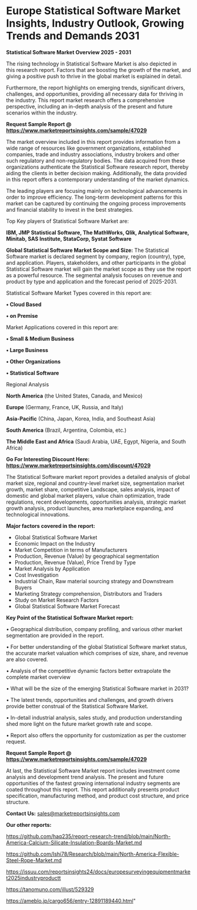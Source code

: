 # Europe Statistical Software Market Insights, Industry Outlook, Growing Trends and Demands 2031

<Strong> Statistical Software Market Overview 2025 - 2031</strong>

The rising technology in Statistical Software Market is also depicted in this research report. Factors that are boosting the growth of the market, and giving a positive push to thrive in the global market is explained in detail.

Furthermore, the report highlights on emerging trends, significant drivers, challenges, and opportunities, providing all necessary data for thriving in the industry. This report market research offers a comprehensive perspective, including an in-depth analysis of the present and future scenarios within the industry.

<strong>Request Sample Report @ <a href=https://www.marketreportsinsights.com/sample/47029>https://www.marketreportsinsights.com/sample/47029</a></strong>

The market overview included in this report provides information from a wide range of resources like government organizations, established companies, trade and industry associations, industry brokers and other such regulatory and non-regulatory bodies. The data acquired from these organizations authenticate the Statistical Software research report, thereby aiding the clients in better decision making. Additionally, the data provided in this report offers a contemporary understanding of the market dynamics.

The leading players are focusing mainly on technological advancements in order to improve efficiency. The long-term development patterns for this market can be captured by continuing the ongoing process improvements and financial stability to invest in the best strategies.

Top Key players of Statistical Software Market are:

<strong>IBM, JMP Statistical Software, The MathWorks, Qlik, Analytical Software, Minitab, SAS Institute, StataCorp, Systat Software</strong>

<strong><b>Global Statistical Software Market Scope and Size:</b></strong>
The Statistical Software market is declared segment by company, region (country), type, and application. Players, stakeholders, and other participants in the global Statistical Software market will gain the market scope as they use the report as a powerful resource. The segmental analysis focuses on revenue and product by type and application and the forecast period of 2025-2031.

Statistical Software Market Types covered in this report are:

<strong>•  Cloud Based

•  on Premise</strong>

Market Applications covered in this report are:

<strong>•  Small & Medium Business

•  Large Business

•  Other Organizations

•  Statistical Software</strong> 

Regional Analysis

<strong>North America</strong> (the United States, Canada, and Mexico)

<strong>Europe</strong> (Germany, France, UK, Russia, and Italy)

<strong>Asia-Pacific</strong> (China, Japan, Korea, India, and Southeast Asia)

<strong>South America</strong> (Brazil, Argentina, Colombia, etc.)

<strong>The Middle East and Africa</strong> (Saudi Arabia, UAE, Egypt, Nigeria, and South Africa)

<strong>Go For Interesting Discount Here: <a href=https://www.marketreportsinsights.com/discount/47029>https://www.marketreportsinsights.com/discount/47029</a></strong>

The Statistical Software market report provides a detailed analysis of global market size, regional and country-level market size, segmentation market growth, market share, competitive Landscape, sales analysis, impact of domestic and global market players, value chain optimization, trade regulations, recent developments, opportunities analysis, strategic market growth analysis, product launches, area marketplace expanding, and technological innovations.

<strong><b>Major factors covered in the report:</b></strong>
<ul>
  <li>Global Statistical Software Market </li>
  <li>Economic Impact on the Industry</li>
  <li>Market Competition in terms of Manufacturers</li>
  <li>Production, Revenue (Value) by geographical segmentation</li>
  <li>Production, Revenue (Value), Price Trend by Type</li>
  <li>Market Analysis by Application</li>
  <li>Cost Investigation</li>
  <li>Industrial Chain, Raw material sourcing strategy and Downstream Buyers</li>
  <li>Marketing Strategy comprehension, Distributors and Traders</li>
  <li>Study on Market Research Factors</li>
  <li>Global Statistical Software Market Forecast</li>
</ul>

<strong><b>Key Point of the Statistical Software Market report:</b></strong>

• Geographical distribution, company profiling, and various other market segmentation are provided in the report.

• For better understanding of the global Statistical Software market status, the accurate market valuation which comprises of size, share, and revenue are also covered.

• Analysis of the competitive dynamic factors better extrapolate the complete market overview

• What will be the size of the emerging Statistical Software market in 2031?

• The latest trends, opportunities and challenges, and growth drivers provide better construal of the Statistical Software Market.

• In-detail industrial analysis, sales study, and production understanding shed more light on the future market growth rate and scope.

• Report also offers the opportunity for customization as per the customer request.

<strong>Request Sample Report @ <a href=https://www.marketreportsinsights.com/sample/47029>https://www.marketreportsinsights.com/sample/47029</a></strong>

At last, the Statistical Software Market report includes investment come analysis and development trend analysis. The present and future opportunities of the fastest growing international industry segments are coated throughout this report. This report additionally presents product specification, manufacturing method, and product cost structure, and price structure.

<strong>Contact Us:</strong>
sales@marketreportsinsights.com

<strong>Our other reports:</strong>

<a href=https://github.com/haq235/report-research-trend/blob/main/North-America-Calcium-Silicate-Insulation-Boards-Market.md>https://github.com/haq235/report-research-trend/blob/main/North-America-Calcium-Silicate-Insulation-Boards-Market.md</a>

<a href=https://github.com/Ishi78/Research/blob/main/North-America-Flexible-Steel-Rope-Market.md>https://github.com/Ishi78/Research/blob/main/North-America-Flexible-Steel-Rope-Market.md</a>

<a href=https://issuu.com/reportsinsights24/docs/europesurveyingequipmentmarket2025industryproductt>https://issuu.com/reportsinsights24/docs/europesurveyingequipmentmarket2025industryproductt</a>

<a href=https://tanomuno.com/illust/529329>https://tanomuno.com/illust/529329</a>

<a href=https://ameblo.jp/cargo656/entry-12891189440.html>https://ameblo.jp/cargo656/entry-12891189440.html</a>"
